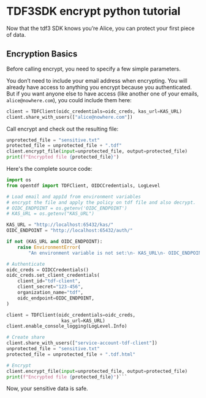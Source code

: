 # TDF3SDK encrypt python tutorial

Now that the tdf3 SDK knows you’re Alice, you can protect your first piece of data.

## Encryption Basics

Before calling encrypt, you need to specify a few simple parameters.

You don’t need to include your email address when encrypting. You will already have access to anything you encrypt because you authenticated. But if you want anyone else to have access (like another one of your emails, `alice@nowhere.com`), you could include them here:

```python
client = TDFClient(oidc_credentials=oidc_creds, kas_url=KAS_URL)
client.share_with_users(["alice@nowhere.com"])
```

Call encrypt and check out the resulting file:

```python
unprotected_file = "sensitive.txt"
protected_file = unprotected_file + ".tdf"
client.encrypt_file(input=unprotected_file, output=protected_file)
print(f"Encrypted file {protected_file}")
```

Here's the complete source code:

```python
import os
from opentdf import TDFClient, OIDCCredentials, LogLevel

# Load email and appId from environment variables
# encrypt the file and apply the policy on tdf file and also decrypt.
# OIDC_ENDPOINT = os.getenv('OIDC_ENDPOINT')
# KAS_URL = os.getenv("KAS_URL")

KAS_URL = "http://localhost:65432/kas/"
OIDC_ENDPOINT = "http://localhost:65432/auth/"

if not (KAS_URL and OIDC_ENDPOINT):
    raise EnvironmentError(
        "An environment variable is not set:\n- KAS_URL\n- OIDC_ENDPOINT")

# Authenticate
oidc_creds = OIDCCredentials()
oidc_creds.set_client_credentials(
    client_id="tdf-client",
    client_secret="123-456",
    organization_name="tdf",
    oidc_endpoint=OIDC_ENDPOINT,
)

client = TDFClient(oidc_credentials=oidc_creds,
                    kas_url=KAS_URL)
client.enable_console_logging(LogLevel.Info)

# Create share
client.share_with_users(["service-account-tdf-client"])
unprotected_file = "sensitive.txt"
protected_file = unprotected_file + ".tdf.html"

# Encrypt
client.encrypt_file(input=unprotected_file, output=protected_file)
print(f"Encrypted file {protected_file}")```
```

Now, your sensitive data is safe.
